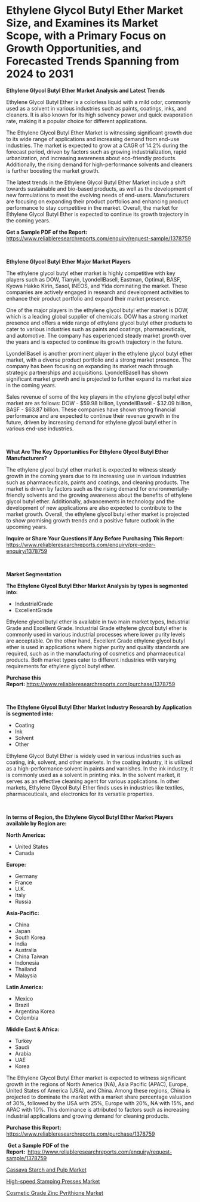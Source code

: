 <p><h1>Ethylene Glycol Butyl Ether Market Size, and Examines its Market Scope, with a Primary Focus on Growth Opportunities, and Forecasted Trends Spanning from 2024 to 2031</h1></p><p><strong>Ethylene Glycol Butyl Ether Market Analysis and Latest Trends</strong></p>
<p><p>Ethylene Glycol Butyl Ether is a colorless liquid with a mild odor, commonly used as a solvent in various industries such as paints, coatings, inks, and cleaners. It is also known for its high solvency power and quick evaporation rate, making it a popular choice for different applications.</p><p>The Ethylene Glycol Butyl Ether Market is witnessing significant growth due to its wide range of applications and increasing demand from end-use industries. The market is expected to grow at a CAGR of 14.2% during the forecast period, driven by factors such as growing industrialization, rapid urbanization, and increasing awareness about eco-friendly products. Additionally, the rising demand for high-performance solvents and cleaners is further boosting the market growth.</p><p>The latest trends in the Ethylene Glycol Butyl Ether Market include a shift towards sustainable and bio-based products, as well as the development of new formulations to meet the evolving needs of end-users. Manufacturers are focusing on expanding their product portfolios and enhancing product performance to stay competitive in the market. Overall, the market for Ethylene Glycol Butyl Ether is expected to continue its growth trajectory in the coming years.</p></p>
<p><strong>Get a Sample PDF of the Report:&nbsp;</strong> <a href="https://www.reliableresearchreports.com/enquiry/request-sample/1378759">https://www.reliableresearchreports.com/enquiry/request-sample/1378759</a></p>
<p>&nbsp;</p>
<p><strong>Ethylene Glycol Butyl Ether Major Market Players</strong></p>
<p><p>The ethylene glycol butyl ether market is highly competitive with key players such as DOW, Tianyin, LyondellBasell, Eastman, Optimal, BASF, Kyowa Hakko Kirin, Sasol, INEOS, and Yida dominating the market. These companies are actively engaged in research and development activities to enhance their product portfolio and expand their market presence.</p><p>One of the major players in the ethylene glycol butyl ether market is DOW, which is a leading global supplier of chemicals. DOW has a strong market presence and offers a wide range of ethylene glycol butyl ether products to cater to various industries such as paints and coatings, pharmaceuticals, and automotive. The company has experienced steady market growth over the years and is expected to continue its growth trajectory in the future.</p><p>LyondellBasell is another prominent player in the ethylene glycol butyl ether market, with a diverse product portfolio and a strong market presence. The company has been focusing on expanding its market reach through strategic partnerships and acquisitions. LyondellBasell has shown significant market growth and is projected to further expand its market size in the coming years.</p><p>Sales revenue of some of the key players in the ethylene glycol butyl ether market are as follows: DOW - $59.98 billion, LyondellBasell - $32.09 billion, BASF - $63.87 billion. These companies have shown strong financial performance and are expected to continue their revenue growth in the future, driven by increasing demand for ethylene glycol butyl ether in various end-use industries.</p></p>
<p>&nbsp;</p>
<p><strong>What Are The Key Opportunities For Ethylene Glycol Butyl Ether Manufacturers?</strong></p>
<p><p>The ethylene glycol butyl ether market is expected to witness steady growth in the coming years due to its increasing use in various industries such as pharmaceuticals, paints and coatings, and cleaning products. The market is driven by factors such as the rising demand for environmentally-friendly solvents and the growing awareness about the benefits of ethylene glycol butyl ether. Additionally, advancements in technology and the development of new applications are also expected to contribute to the market growth. Overall, the ethylene glycol butyl ether market is projected to show promising growth trends and a positive future outlook in the upcoming years.</p></p>
<p><strong>Inquire or Share Your Questions If Any Before Purchasing This Report:</strong> <a href="https://www.reliableresearchreports.com/enquiry/pre-order-enquiry/1378759">https://www.reliableresearchreports.com/enquiry/pre-order-enquiry/1378759</a></p>
<p>&nbsp;</p>
<p><strong>Market Segmentation</strong></p>
<p><strong>The Ethylene Glycol Butyl Ether Market Analysis by types is segmented into:</strong></p>
<p><ul><li>IndustrialGrade</li><li>ExcellentGrade</li></ul></p>
<p><p>Ethylene glycol butyl ether is available in two main market types, Industrial Grade and Excellent Grade. Industrial Grade ethylene glycol butyl ether is commonly used in various industrial processes where lower purity levels are acceptable. On the other hand, Excellent Grade ethylene glycol butyl ether is used in applications where higher purity and quality standards are required, such as in the manufacturing of cosmetics and pharmaceutical products. Both market types cater to different industries with varying requirements for ethylene glycol butyl ether.</p></p>
<p><strong>Purchase this Report:&nbsp;</strong><a href="https://www.reliableresearchreports.com/purchase/1378759">https://www.reliableresearchreports.com/purchase/1378759</a></p>
<p>&nbsp;</p>
<p><strong>The Ethylene Glycol Butyl Ether Market Industry Research by Application is segmented into:</strong></p>
<p><ul><li>Coating</li><li>Ink</li><li>Solvent</li><li>Other</li></ul></p>
<p><p>Ethylene Glycol Butyl Ether is widely used in various industries such as coating, ink, solvent, and other markets. In the coating industry, it is utilized as a high-performance solvent in paints and varnishes. In the ink industry, it is commonly used as a solvent in printing inks. In the solvent market, it serves as an effective cleaning agent for various applications. In other markets, Ethylene Glycol Butyl Ether finds uses in industries like textiles, pharmaceuticals, and electronics for its versatile properties.</p></p>
<p>&nbsp;</p>
<p><strong>In terms of Region, the Ethylene Glycol Butyl Ether Market Players available by Region are:</strong></p>
<p>
    <p> <strong> North America: </strong>
        <ul>
            <li>United States</li>
            <li>Canada</li>
        </ul>
        </p> 
    <p> <strong> Europe: </strong>
        <ul>
            <li>Germany</li>
            <li>France</li>
            <li>U.K.</li>
            <li>Italy</li>
            <li>Russia</li>
        </ul>
        </p> 
    <p> <strong> Asia-Pacific: </strong>
        <ul>
            <li>China</li>
            <li>Japan</li>
            <li>South Korea</li>
            <li>India</li>
            <li>Australia</li>
            <li>China Taiwan</li>
            <li>Indonesia</li>
            <li>Thailand</li>
            <li>Malaysia</li>
        </ul>
        </p> 
    <p> <strong> Latin America: </strong>
        <ul>
            <li>Mexico</li>
            <li>Brazil</li>
            <li>Argentina Korea</li>
            <li>Colombia</li>
        </ul>
        </p> 
    <p> <strong> Middle East & Africa: </strong>
        <ul>
            <li>Turkey</li>
            <li>Saudi</li>
            <li>Arabia</li>
            <li>UAE</li>
            <li>Korea</li>
        </ul>
    </p>
    </p>
<p><p>The Ethylene Glycol Butyl Ether market is expected to witness significant growth in the regions of North America (NA), Asia Pacific (APAC), Europe, United States of America (USA), and China. Among these regions, China is projected to dominate the market with a market share percentage valuation of 30%, followed by the USA with 25%, Europe with 20%, NA with 15%, and APAC with 10%. This dominance is attributed to factors such as increasing industrial applications and growing demand for cleaning products.</p></p>
<p><strong>Purchase this Report: </strong><a href="https://www.reliableresearchreports.com/purchase/1378759">https://www.reliableresearchreports.com/purchase/1378759</a></p>
<p>&nbsp;<strong>Get a Sample PDF of the Report:&nbsp;&nbsp;</strong><a href="https://www.reliableresearchreports.com/enquiry/request-sample/1378759">https://www.reliableresearchreports.com/enquiry/request-sample/1378759</a></p>
<p><strong></strong></p>
<p><p><a href="https://view.publitas.com/reportprime-1/global-cassava-starch-and-pulp-market-by-types-applications-and-major-players-with-regional-growth-rate-analysis-and-development-situation-from-2023-to-2030/">Cassava Starch and Pulp Market</a></p><p><a href="https://view.publitas.com/reportprime-1/high-speed-stamping-presses-market-provides-detailed-segmentation-of-this-market-based-on-type-application-and-region-and-forecast-for-the-period-from-2023-2030/">High-speed Stamping Presses Market</a></p><p><a href="https://view.publitas.com/reportprime-1/cosmetic-grade-zinc-pyrithione-market-offer-valuable-insights-into-market-size-market-share-market-trends-and-projections-spanning-from-2023-to-2030/">Cosmetic Grade Zinc Pyrithione Market</a></p></p>